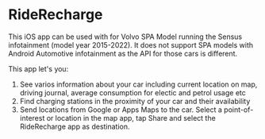 # RideRecharge
This iOS app can be used with for Volvo SPA Model running the Sensus infotainment (model year 2015-2022). It does not support SPA models with Android Automotive infotainment as the API for those cars is different.

This app let's you:
1) See varios information about your car including current location on map, driving journal, average consumption for electic and petrol usage etc
2) Find charging stations in the proximity of your car and their availability
3) Send locations from Google or Apps Maps to the car. Select a point-of-interest or location in the map app, tap Share and select the RideRecharge app as destination. 

